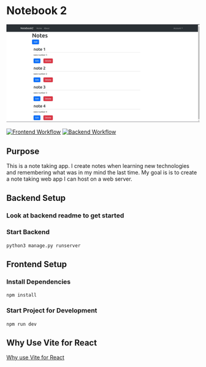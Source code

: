 # Notebook 2
![web app screenshot](./images/web_app_screenshot.webp)

[![Frontend Workflow](https://github.com/sagedemage/Notebook2/actions/workflows/frontend.yml/badge.svg)](https://github.com/sagedemage/Notebook2/actions/workflows/frontend.yml)
[![Backend Workflow](https://github.com/sagedemage/Notebook2/actions/workflows/backend.yml/badge.svg)](https://github.com/sagedemage/Notebook2/actions/workflows/backend.yml)

## Purpose
This is a note taking app. I create notes when learning new technologies and remembering what was in my mind the last time. My goal is is to create a note taking web app I can host on a web server.

## Backend Setup

### Look at backend readme to get started

### Start Backend
```
python3 manage.py runserver
```

## Frontend Setup

### Install Dependencies
```
npm install
```

### Start Project for Development
```
npm run dev
```

## Why Use Vite for React
[Why use Vite for React](./docs/why_use_vite_for_react.md)

